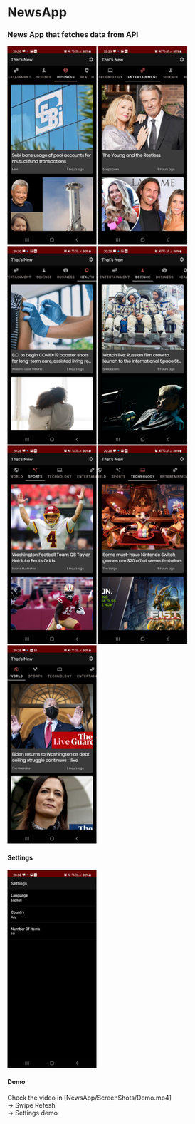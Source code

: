 # NewsApp
### News App that fetches data from API

<img src="ScreenShots/Business.jpg" width="200" title="Business">   <img src="ScreenShots/Entertainment.jpg" width="200" title="Entertainment">   <img src="ScreenShots/Health.jpg" width="200" title="Health">
<img src="ScreenShots/Science.jpg" width="200" title="Science">   <img src="ScreenShots/Sports.jpg" width="200" title="Sports">   <img src="ScreenShots/Technology.jpg" width="200" title="Technology">
<img src="ScreenShots/World.jpg" width="200" title="World">

#### Settings
<img src="ScreenShots/Settings.jpg" width="200" title="Settings.jpg">

#### Demo
Check the video in [NewsApp/ScreenShots/Demo.mp4]<br>
  -> Swipe Refesh<br>
  -> Settings demo
